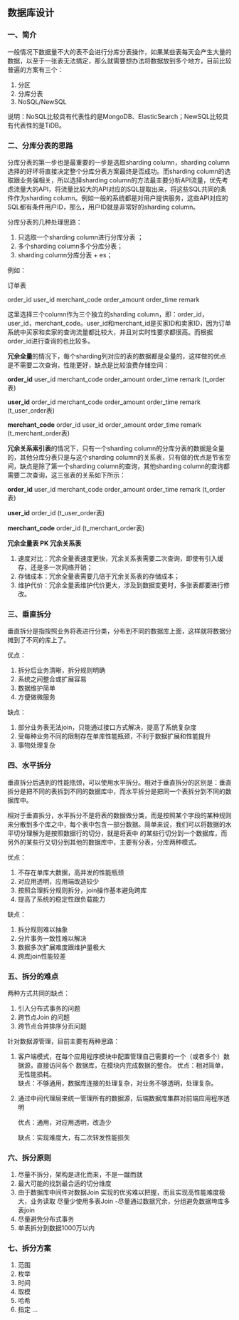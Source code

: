 ## 数据库设计

### 一、简介

一般情况下数据量不大的表不会进行分库分表操作，如果某些表每天会产生大量的数据，以至于一张表无法搞定，那么就需要想办法将数据放到多个地方，目前比较普遍的方案有三个：

1. 分区
2. 分库分表
3. NoSQL/NewSQL

说明：NoSQL比较具有代表性的是MongoDB、ElasticSearch；NewSQL比较具有代表性的是TiDB。

### 二、分库分表的思路

分库分表的第一步也是最重要的一步是选取sharding column，sharding column选择的好坏将直接决定整个分库分表方案最终是否成功。而sharding column的选取跟业务强相关，所以选择sharding column的方法最主要分析API流量，优先考虑流量大的API，将流量比较大的API对应的SQL提取出来，将这些SQL共同的条件作为sharding column。例如一般的系统都是对用户提供服务，这些API对应的SQL都有条件用户ID，那么，用户ID就是非常好的sharding column。

分库分表的几种处理思路：

1. 只选取一个sharding column进行分库分表 ；
2. 多个sharding column多个分库分表；
3. sharding column分库分表 + es；

例如：

订单表

order_id	user_id	merchant_code	order_amount	order_time	remark

这里选择三个column作为三个独立的sharding column，即：order_id，user_id，merchant_code。user_id和merchant_id是买家ID和卖家ID，因为订单系统中买家和卖家的查询流量都比较大，并且对实时性要求都很高。而根据order_id进行查询的也比较多。

**冗余全量**的情况下，每个sharding列对应的表的数据都是全量的，这样做的优点是不需要二次查询，性能更好，缺点是比较浪费存储空间：

**order_id**	user_id	merchant_code	order_amount	order_time	remark	(t_order表)

**user_id**	order_id	merchant_code	order_amount	order_time	remark	(t_user_order表)

**merchant_code**	order_id	user_id	order_amount	order_time	remark	(t_merchant_order表)

**冗余关系索引表**的情况下，只有一个sharding column的分库分表的数据是全量的，其他分库分表只是与这个sharding column的关系表，只有做的优点是节省空间，缺点是除了第一个sharding column的查询，其他sharding column的查询都需要二次查询，这三张表的关系如下所示：

**order_id**	user_id	merchant_code	order_amount	order_time	remark	(t_order表)

**user_id**	order_id	(t_user_order表)

**merchant_code**	order_id	(t_merchant_order表)

**冗余全量表 PK 冗余关系表**

1. 速度对比：冗余全量表速度更快，冗余关系表需要二次查询，即使有引入缓存，还是多一次网络开销；
2. 存储成本：冗余全量表需要几倍于冗余关系表的存储成本；
3. 维护代价：冗余全量表维护代价更大，涉及到数据变更时，多张表都要进行修改。

### 三、垂直拆分

垂直拆分是指按照业务将表进行分类，分布到不同的数据库上面，这样就将数据分摊到了不同的库上了。

优点：

1. 拆分后业务清晰，拆分规则明确
2. 系统之间整合或扩展容易
3. 数据维护简单
4. 方便做微服务

缺点：

1. 部分业务表无法join，只能通过接口方式解决，提高了系统复杂度
2. 受每种业务不同的限制存在单库性能瓶颈，不利于数据扩展和性能提升
3. 事物处理复杂

### 四、水平拆分

垂直拆分后遇到的性能瓶颈，可以使用水平拆分。相对于垂直拆分的区别是：垂直拆分是把不同的表拆到不同的数据库中，而水平拆分是把同一个表拆分到不同的数据库中。

相对于垂直拆分，水平拆分不是将表的数据做分类，而是按照某个字段的某种规则来分散到多个库之中，每个表中包含一部分数据。简单来说，我们可以将数据的水平切分理解为是按照数据行的切分，就是将表中 的某些行切分到一个数据库，而另外的某些行又切分到其他的数据库中，主要有分表，分库两种模式。

优点：

1. 不存在单库大数据，高并发的性能瓶颈
2. 对应用透明，应用端改造较少
3. 按照合理拆分规则拆分，join操作基本避免跨库
4. 提高了系统的稳定性跟负载能力

缺点：

1. 拆分规则难以抽象
2. 分片事务一致性难以解决
3. 数据多次扩展难度跟维护量极大
4. 跨库join性能较差

### 五、拆分的难点

两种方式共同的缺点：

1. 引入分布式事务的问题
2. 跨节点Join 的问题
3. 跨节点合并排序分页问题

针对数据源管理，目前主要有两种思路：

1. 客户端模式，在每个应用程序模块中配置管理自己需要的一个（或者多个）数据源，直接访问各个 数据库，在模块内完成数据的整合。 
   优点：相对简单，无性能损耗。   
   缺点：不够通用，数据库连接的处理复杂，对业务不够透明，处理复杂。

2. 通过中间代理层来统一管理所有的数据源，后端数据库集群对前端应用程序透明

   优点：通用，对应用透明，改造少

   缺点：实现难度大，有二次转发性能损失

### 六、拆分原则

1. 尽量不拆分，架构是进化而来，不是一蹴而就
2. 最大可能的找到最合适的切分维度
3. 由于数据库中间件对数据Join 实现的优劣难以把握，而且实现高性能难度极大，业务读取  尽量少使用多表Join -尽量通过数据冗余，分组避免数据垮库多表join
4. 尽量避免分布式事务
5. 单表拆分到数据1000万以内

### 七、拆分方案

1. 范围
2. 枚举
3. 时间
4. 取模
5. 哈希
6. 指定 ...